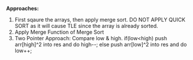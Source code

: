 **Approaches:**
​
1. First sqaure the arrays, then apply merge sort. DO NOT APPLY QUICK SORT as it will cause TLE since the array is already sorted.
​
2. Apply Merge Function of Merge Sort
​
3. Two Pointer Approach: Compare low & high.
if(low<high) push arr[high]^2 into res and do high--;
else push arr[low]^2 into res and do low++;